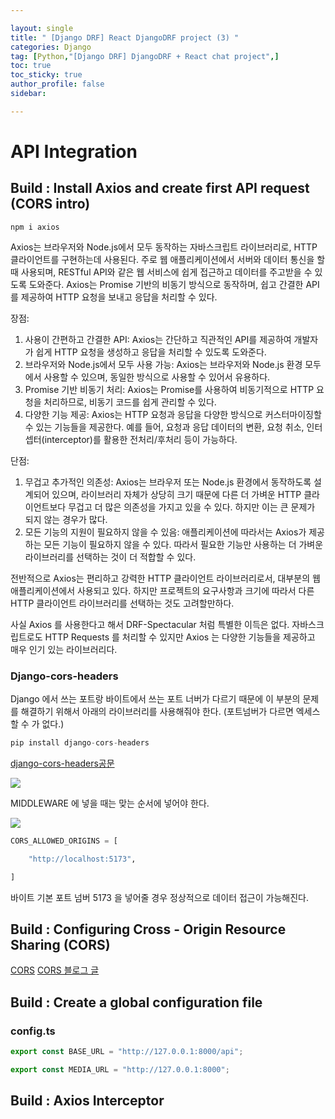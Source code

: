 ```yaml
---

layout: single
title: " [Django DRF] React DjangoDRF project (3) "
categories: Django
tag: [Python,"[Django DRF] DjangoDRF + React chat project",]
toc: true
toc_sticky: true
author_profile: false
sidebar:

---
```

# API Integration

## Build : Install Axios and create first API request (CORS intro)

```
npm i axios
```

Axios는 브라우저와 Node.js에서 모두 동작하는 자바스크립트 라이브러리로, HTTP 클라이언트를 구현하는데 사용된다. 주로 웹 애플리케이션에서 서버와 데이터 통신을 할 때 사용되며, RESTful API와 같은 웹 서비스에 쉽게 접근하고 데이터를 주고받을 수 있도록 도와준다. Axios는 Promise 기반의 비동기 방식으로 동작하며, 쉽고 간결한 API를 제공하여 HTTP 요청을 보내고 응답을 처리할 수 있다.

장점:

1. 사용이 간편하고 간결한 API: Axios는 간단하고 직관적인 API를 제공하여 개발자가 쉽게 HTTP 요청을 생성하고 응답을 처리할 수 있도록 도와준다.
2. 브라우저와 Node.js에서 모두 사용 가능: Axios는 브라우저와 Node.js 환경 모두에서 사용할 수 있으며, 동일한 방식으로 사용할 수 있어서 유용하다.
3. Promise 기반 비동기 처리: Axios는 Promise를 사용하여 비동기적으로 HTTP 요청을 처리하므로, 비동기 코드를 쉽게 관리할 수 있다.
4. 다양한 기능 제공: Axios는 HTTP 요청과 응답을 다양한 방식으로 커스터마이징할 수 있는 기능들을 제공한다. 예를 들어, 요청과 응답 데이터의 변환, 요청 취소, 인터셉터(interceptor)를 활용한 전처리/후처리 등이 가능하다.

단점:

1. 무겁고 추가적인 의존성: Axios는 브라우저 또는 Node.js 환경에서 동작하도록 설계되어 있으며, 라이브러리 자체가 상당히 크기 때문에 다른 더 가벼운 HTTP 클라이언트보다 무겁고 더 많은 의존성을 가지고 있을 수 있다. 하지만 이는 큰 문제가 되지 않는 경우가 많다.
2. 모든 기능의 지원이 필요하지 않을 수 있음: 애플리케이션에 따라서는 Axios가 제공하는 모든 기능이 필요하지 않을 수 있다. 따라서 필요한 기능만 사용하는 더 가벼운 라이브러리를 선택하는 것이 더 적합할 수 있다.

전반적으로 Axios는 편리하고 강력한 HTTP 클라이언트 라이브러리로서, 대부분의 웹 애플리케이션에서 사용되고 있다. 하지만 프로젝트의 요구사항과 크기에 따라서 다른 HTTP 클라이언트 라이브러리를 선택하는 것도 고려할만하다.

사실 Axios 를 사용한다고 해서 DRF-Spectacular 처럼 특별한 이득은 없다. 자바스크립트로도 HTTP Requests 를 처리할 수 있지만 Axios 는 다양한 기능들을 제공하고 매우 인기 있는 라이브러리다.

### Django-cors-headers

Django 에서 쓰는 포트랑 바이트에서 쓰는 포트 너버가 다르기 때문에 이 부분의 문제를 해결하기 위해서
아래의 라이브러리를 사용해줘야 한다.
(포트넘버가 다르면 엑세스 할 수 가 없다.)
```python
pip install django-cors-headers
```

[django-cors-headers공문](https://pypi.org/project/django-cors-headers/)

![](https://i.imgur.com/02yh2wi.png)

MIDDLEWARE 에 넣을 때는 맞는 순서에 넣어야 한다.

![](https://i.imgur.com/4gvmIV4.png)

```python
CORS_ALLOWED_ORIGINS = [

    "http://localhost:5173",

]
```
바이트 기본 포트 넘버 5173 을 넣어줄 경우 정상적으로 데이터 접근이 가능해진다.

## Build : Configuring Cross - Origin Resource Sharing (CORS)

[CORS](https://developer.mozilla.org/en-US/docs/Web/HTTP/CORS)
[CORS 블로그 글](https://evan-moon.github.io/2020/05/21/about-cors/)

## Build : Create a global configuration file

### config.ts
```typescript
export const BASE_URL = "http://127.0.0.1:8000/api";

export const MEDIA_URL = "http://127.0.0.1:8000";
```

## Build : Axios Interceptor

